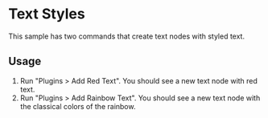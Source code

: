 # Text Styles

This sample has two commands that create text nodes with styled text.

## Usage

1. Run "Plugins > Add Red Text". You should see a new text node with red text.
1. Run "Plugins > Add Rainbow Text". You should see a new text node with the classical colors of the rainbow.
